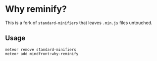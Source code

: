 Why reminify?
=============

This is a fork of `standard-minifiers` that leaves `.min.js` files untouched.

## Usage
```
meteor remove standard-minifiers
meteor add mindfront:why-reminify
```
